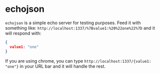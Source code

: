 # echojson

`echojson` is a simple echo server for testing purposes. Feed it with something like: `http://localhost:1337/%7Bvalue1:%20%22one%22%7D` and it will respond with:

```json
{
  value1: "one"
}
```

If you are using chrome, you can type `http://localhost:1337/{value1: "one"}` in your URL bar and it will handle the rest.